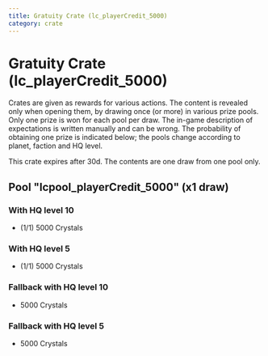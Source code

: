 ```yaml
---
title: Gratuity Crate (lc_playerCredit_5000)
category: crate
---
```


# Gratuity Crate (lc_playerCredit_5000)

Crates are given as rewards for various actions. The content is revealed only when opening them, by drawing once (or more) in various prize pools. Only one prize is won for each pool per draw. The in-game description of expectations is written manually and can be wrong. The probability of obtaining one prize is indicated below; the pools change according to planet, faction and HQ level.

This crate expires after 30d. The contents are one draw from one pool only.

## Pool "lcpool_playerCredit_5000" (x1 draw)

### With HQ level 10

  * (1/1) 5000 Crystals

### With HQ level 5

  * (1/1) 5000 Crystals

### Fallback with HQ level 10

  * 5000 Crystals

### Fallback with HQ level 5

  * 5000 Crystals